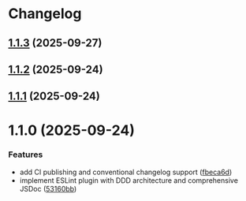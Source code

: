 # Changelog

## [1.1.3](https://github.com/tupe12334/eslint-plugin-error/compare/v1.1.2...v1.1.3) (2025-09-27)

## [1.1.2](https://github.com/tupe12334/eslint-plugin-error/compare/v1.1.1...v1.1.2) (2025-09-24)

## [1.1.1](https://github.com/tupe12334/eslint-plugin-error/compare/v1.1.0...v1.1.1) (2025-09-24)

# 1.1.0 (2025-09-24)


### Features

* add CI publishing and conventional changelog support ([fbeca6d](https://github.com/tupe12334/eslint-plugin-error/commit/fbeca6ddda6cbb3418364314543054a65d24ef7f))
* implement ESLint plugin with DDD architecture and comprehensive JSDoc ([53160bb](https://github.com/tupe12334/eslint-plugin-error/commit/53160bbc1c756fe112d6f70a3d4b3b32d9f960a5))
